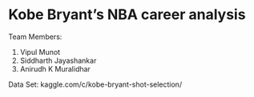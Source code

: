 # Kobe Bryant’s NBA career analysis

Team Members:<br />
1. Vipul Munot<br />
2. Siddharth Jayashankar<br />
3. Anirudh K Muralidhar

Data Set: kaggle.com/c/kobe-bryant-shot-selection/
